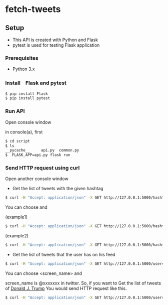 # fetch-tweets
## Setup
- This API is created with Python and Flask
- pytest is used for testing Flask application

### Prerequisites
- Python 3.x

### Install　Flask and pytest

```bash
$ pip install Flask
$ pip install pytest
```
### Run API
Open console window

in console(a), first
```bash
$ cd script
$ ls
__pycache__ 	api.py  common.py
$  FLASK_APP=api.py flask run
```

### Send HTTP request using curl
Open another console window


- Get the list of tweets with the given hashtag
```bash
$ curl -H "Accept: application/json" -X GET http://127.0.0.1:5000/hashtags/<keyword>?limit=<limit>
```
You can choose <keyword> and <limit>

(example1)
```bash
$ curl -H "Accept: application/json" -X GET http://127.0.0.1:5000/hashtags/python?limit=10
```
(example2)
```bash
$ curl -H "Accept: application/json" -X GET http://127.0.0.1:5000/hashtags/stayhone?limit=30
```
- Get the list of tweets that the user has on his feed

```bash
$ curl -H "Accept: application/json" -X GET http://127.0.0.1:5000/users/<screen_name>?limit=<limit>
```
You can choose <screen_name> and <limit>

screen_name is @xxxxxxx in twitter.
So, if you want to Get the list of tweets of [Donald J. Trump](https://twitter.com/realdonaldtrump)
You would send HTTP request like this.
```bash
$ curl -H "Accept: application/json" -X GET http://127.0.0.1:5000/users/realdonaldtrump?limit=10
```
